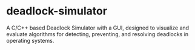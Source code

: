 # deadlock-simulator
A C/C++ based Deadlock Simulator with a GUI, designed to visualize and evaluate algorithms for detecting, preventing, and resolving deadlocks in operating systems.

